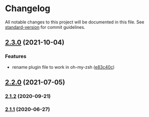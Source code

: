 # Changelog

All notable changes to this project will be documented in this file. See [standard-version](https://github.com/conventional-changelog/standard-version) for commit guidelines.

## [2.3.0](https://github.com/trystan2k/zsh-tab-title/compare/v2.1.2...v2.3.0) (2021-10-04)


### Features

* rename plugin file to work in oh-my-zsh ([e83c40c](https://github.com/trystan2k/zsh-tab-title/commit/e83c40c17dc7fad4669cfbece8aac1b777c1bc79))

## [2.2.0](https://github.com/trystan2k/zsh-tab-title/compare/v2.1.2...v2.2.0) (2021-07-05)

### [2.1.2](https://github.com/trystan2k/zsh-tab-title/compare/v2.1.1...v2.1.2) (2020-09-21)

### [2.1.1](https://github.com/trystan2k/zsh-tab-title/compare/v2.1.0...v2.1.1) (2020-06-27)
